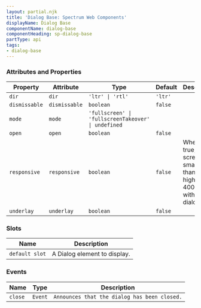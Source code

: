 ```yaml
---
layout: partial.njk
title: 'Dialog Base: Spectrum Web Components'
displayName: Dialog Base
componentName: dialog-base
componentHeading: sp-dialog-base
partType: api
tags:
- dialog-base
---
```


### Attributes and Properties

<div class="table-container">
<table class="spectrum-Table spectrum-Table--sizeM">
<thead class="spectrum-Table-head">
<tr>

<th class="spectrum-Table-headCell">
Property
</th>

<th class="spectrum-Table-headCell">
Attribute
</th>

<th class="spectrum-Table-headCell">
Type
</th>

<th class="spectrum-Table-headCell">
Default
</th>

<th class="spectrum-Table-headCell">
Description
</th>

</tr>
</thead>
<tbody class="spectrum-Table-body">

<tr class="spectrum-Table-row" id="attributes and properties_dir" data-name="Property" data-value="dir">

<td class="spectrum-Table-cell">
<code>dir</code>
</td>

<td class="spectrum-Table-cell">
<code>dir</code>
</td>

<td class="spectrum-Table-cell">
<code>'ltr' | 'rtl'</code>
</td>

<td class="spectrum-Table-cell">
<code>'ltr'</code>
</td>

<td class="spectrum-Table-cell">

</td>

</tr>

<tr class="spectrum-Table-row" id="attributes and properties_dismissable" data-name="Property" data-value="dismissable">

<td class="spectrum-Table-cell">
<code>dismissable</code>
</td>

<td class="spectrum-Table-cell">
<code>dismissable</code>
</td>

<td class="spectrum-Table-cell">
<code>boolean</code>
</td>

<td class="spectrum-Table-cell">
<code>false</code>
</td>

<td class="spectrum-Table-cell">

</td>

</tr>

<tr class="spectrum-Table-row" id="attributes and properties_mode" data-name="Property" data-value="mode">

<td class="spectrum-Table-cell">
<code>mode</code>
</td>

<td class="spectrum-Table-cell">
<code>mode</code>
</td>

<td class="spectrum-Table-cell">
<code>'fullscreen' | 'fullscreenTakeover' | undefined</code>
</td>

<td class="spectrum-Table-cell">
<code></code>
</td>

<td class="spectrum-Table-cell">

</td>

</tr>

<tr class="spectrum-Table-row" id="attributes and properties_open" data-name="Property" data-value="open">

<td class="spectrum-Table-cell">
<code>open</code>
</td>

<td class="spectrum-Table-cell">
<code>open</code>
</td>

<td class="spectrum-Table-cell">
<code>boolean</code>
</td>

<td class="spectrum-Table-cell">
<code>false</code>
</td>

<td class="spectrum-Table-cell">

</td>

</tr>

<tr class="spectrum-Table-row" id="attributes and properties_responsive" data-name="Property" data-value="responsive">

<td class="spectrum-Table-cell">
<code>responsive</code>
</td>

<td class="spectrum-Table-cell">
<code>responsive</code>
</td>

<td class="spectrum-Table-cell">
<code>boolean</code>
</td>

<td class="spectrum-Table-cell">
<code>false</code>
</td>

<td class="spectrum-Table-cell">
When set to true, fills screens smaller than 350px high and 400px wide with the full dialog.
</td>

</tr>

<tr class="spectrum-Table-row" id="attributes and properties_underlay" data-name="Property" data-value="underlay">

<td class="spectrum-Table-cell">
<code>underlay</code>
</td>

<td class="spectrum-Table-cell">
<code>underlay</code>
</td>

<td class="spectrum-Table-cell">
<code>boolean</code>
</td>

<td class="spectrum-Table-cell">
<code>false</code>
</td>

<td class="spectrum-Table-cell">

</td>

</tr>

</tbody>
</table>
</div>
    

### Slots

<div class="table-container">
<table class="spectrum-Table spectrum-Table--sizeM">
<thead class="spectrum-Table-head">
<tr>

<th class="spectrum-Table-headCell">
Name
</th>

<th class="spectrum-Table-headCell">
Description
</th>

</tr>
</thead>
<tbody class="spectrum-Table-body">

<tr class="spectrum-Table-row" id="slots_" data-name="Slot name" data-value="default slot">

<td class="spectrum-Table-cell">
<code>default slot</code>
</td>

<td class="spectrum-Table-cell">
A Dialog element to display.
</td>

</tr>

</tbody>
</table>
</div>
    

### Events

<div class="table-container">
<table class="spectrum-Table spectrum-Table--sizeM">
<thead class="spectrum-Table-head">
<tr>

<th class="spectrum-Table-headCell">
Name
</th>

<th class="spectrum-Table-headCell">
Type
</th>

<th class="spectrum-Table-headCell">
Description
</th>

</tr>
</thead>
<tbody class="spectrum-Table-body">

<tr class="spectrum-Table-row" id="events_close" data-name="Event name" data-value="close">

<td class="spectrum-Table-cell">
<code>close</code>
</td>

<td class="spectrum-Table-cell">
<code>Event</code>
</td>

<td class="spectrum-Table-cell">
<code>Announces that the dialog has been closed.</code>
</td>

</tr>

</tbody>
</table>
</div>
    
